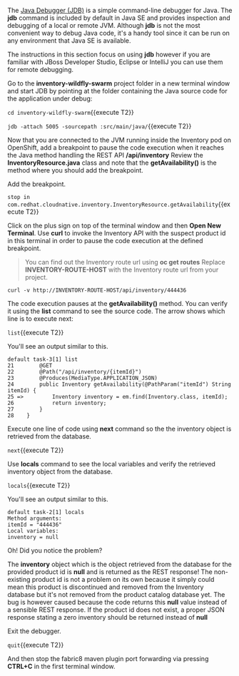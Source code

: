 The [Java Debugger (JDB)](http://docs.oracle.com/javase/8/docs/technotes/tools/windows/jdb.html) 
is a simple command-line debugger for Java. The **jdb** command is included by default in 
Java SE and provides inspection and debugging of a local or remote JVM. Although **jdb** is not 
the most convenient way to debug Java code, it's a handy tool since it can be run on any environment 
that Java SE is available. 

The instructions in this section focus on using **jdb** however if you are familiar with JBoss Developer 
Studio, Eclipse or IntelliJ you can use them for remote debugging.

Go to the **inventory-wildfly-swarm** project folder in a new terminal window
and start JDB by pointing at the folder containing the Java source code for the application under debug:

`cd inventory-wildfly-swarm`{{execute T2}}

`jdb -attach 5005 -sourcepath :src/main/java/`{{execute T2}}

Now that you are connected to the JVM running inside the Inventory pod on OpenShift, add 
a breakpoint to pause the code execution when it reaches the Java method handling the 
REST API **/api/inventory** Review the **InventoryResource.java** class and note that the 
**getAvailability()** is the method where you should add the breakpoint.

Add the breakpoint.

`stop in com.redhat.cloudnative.inventory.InventoryResource.getAvailability`{{execute T2}}

Click on the plus sign on top of the terminal window and then 
**Open New Terminal**. Use **curl** to invoke the Inventory API with 
the suspect product id in this terminal in order to pause the code execution at the defined breakpoint.

> You can find out the Inventory route url using **oc get routes** Replace 
> **INVENTORY-ROUTE-HOST** with the Inventory route url from your project.

`curl -v http://INVENTORY-ROUTE-HOST/api/inventory/444436`

The code execution pauses at the **getAvailability()** method. You can verify it 
using the **list** command to see the source code. The arrow shows which line is 
to execute next:

`list`{{execute T2}}

You'll see an output similar to this.

```
default task-3[1] list
21        @GET
22        @Path("/api/inventory/{itemId}")
23        @Produces(MediaType.APPLICATION_JSON)
24        public Inventory getAvailability(@PathParam("itemId") String itemId) {
25 =>         Inventory inventory = em.find(Inventory.class, itemId);
26            return inventory;
27        }
28    }
```

Execute one line of code using **next** command so the the inventory object is 
retrieved from the database.

`next`{{execute T2}}

Use **locals** command to see the local variables and verify the retrieved inventory 
object from the database.

`locals`{{execute T2}}

You'll see an output similar to this.

```
default task-2[1] locals
Method arguments:
itemId = "444436"
Local variables:
inventory = null
```

Oh! Did you notice the problem? 

The **inventory** object which is the object retrieved from the database 
for the provided product id is **null** and is returned as the REST response! The non-existing 
product id is not a problem on its own because it simply could mean this product is discontinued 
and removed from the Inventory database but it's not removed from the product catalog database 
yet. The bug is however caused because the code returns this **null** value instead of a sensible 
REST response. If the product id does not exist, a proper JSON response stating a zero inventory 
should be returned instead of **null**

Exit the debugger.

`quit`{{execute T2}}

And then stop the fabric8 maven plugin port forwarding via pressing **CTRL+C** 
in the first terminal window.
